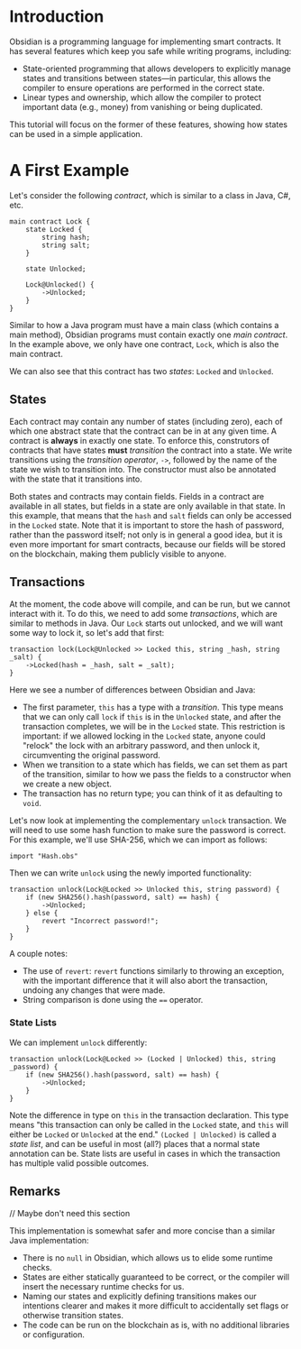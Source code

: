 # Introduction

Obsidian is a programming language for implementing smart contracts.
It has several features which keep you safe while writing programs, including:

- State-oriented programming that allows developers to explicitly manage states and transitions between states&mdash;in particular, this allows the compiler to ensure operations are performed in the correct state.
- Linear types and ownership, which allow the compiler to protect important data (e.g., money) from vanishing or being duplicated.

This tutorial will focus on the former of these features, showing how states can be used in a simple application.

# A First Example

Let's consider the following *contract*, which is similar to a class in Java, C#, etc.

```obsidian
main contract Lock {
    state Locked {
        string hash;
        string salt;
    }

    state Unlocked;

    Lock@Unlocked() {
        ->Unlocked;
    }
}
```

Similar to how a Java program must have a main class (which contains a main method), Obsidian programs must contain exactly one *main contract*.
In the example above, we only have one contract, `Lock`, which is also the main contract.

We can also see that this contract has two *states*: `Locked` and `Unlocked`.

## States

Each contract may contain any number of states (including zero), each of which one abstract state that the contract can be in at any given time.
A contract is **always** in exactly one state.
To enforce this, construtors of contracts that have states **must** *transition* the contract into a state.
We write transitions using the *transition operator*, `->`, followed by the name of the state we wish to transition into.
The constructor must also be annotated with the state that it transitions into.

Both states and contracts may contain fields.
Fields in a contract are available in all states, but fields in a state are only available in that state.
In this example, that means that the `hash` and `salt` fields can only be accessed in the `Locked` state.
Note that it is important to store the hash of password, rather than the password itself; not only is in general a good idea, but it is even more important for smart contracts, because our fields will be stored on the blockchain, making them publicly visible to anyone.

## Transactions

At the moment, the code above will compile, and can be run, but we cannot interact with it.
To do this, we need to add some *transactions*, which are similar to methods in Java.
Our `Lock` starts out unlocked, and we will want some way to lock it, so let's add that first:

```obsidian
transaction lock(Lock@Unlocked >> Locked this, string _hash, string _salt) {
    ->Locked(hash = _hash, salt = _salt);
}
```

Here we see a number of differences between Obsidian and Java:
- The first parameter, `this` has a type with a *transition*.
This type means that we can only call `lock` if `this` is in the `Unlocked` state, and after the transaction completes, we will be in the `Locked` state.
This restriction is important: if we allowed locking in the `Locked` state, anyone could "relock" the lock with an arbitrary password, and then unlock it, circumventing the original password.
- When we transition to a state which has fields, we can set them as part of the transition, similar to how we pass the fields to a constructor when we create a new object.
- The transaction has no return type; you can think of it as defaulting to `void`.

Let's now look at implementing the complementary `unlock` transaction.
We will need to use some hash function to make sure the password is correct.
For this example, we'll use SHA-256, which we can import as follows:

```obsidian
import "Hash.obs"
```

Then we can write `unlock` using the newly imported functionality:

```obsidian
transaction unlock(Lock@Locked >> Unlocked this, string password) {
    if (new SHA256().hash(password, salt) == hash) {
        ->Unlocked;
    } else {
        revert "Incorrect password!";
    }
}
```

A couple notes:
- The use of `revert`: `revert` functions similarly to throwing an exception, with the important difference that it will also abort the transaction, undoing any changes that were made.
- String comparison is done using the `==` operator.

### State Lists

We can implement `unlock` differently:

```obsidian
transaction unlock(Lock@Locked >> (Locked | Unlocked) this, string _password) {
    if (new SHA256().hash(password, salt) == hash) {
        ->Unlocked;
    }
}
```

Note the difference in type on `this` in the transaction declaration.
This type means "this transaction can only be called in the `Locked` state, and `this` will either be `Locked` or `Unlocked` at the end."
`(Locked | Unlocked)` is called a *state list*, and can be useful in most (all?) places that a normal state annotation can be.
State lists are useful in cases in which the transaction has multiple valid possible outcomes.

## Remarks

// Maybe don't need this section

This implementation is somewhat safer and more concise than a similar Java implementation:
- There is no `null` in Obsidian, which allows us to elide some runtime checks.
- States are either statically guaranteed to be correct, or the compiler will insert the necessary runtime checks for us.
- Naming our states and explicitly defining transitions makes our intentions clearer and makes it more difficult to accidentally set flags or otherwise transition states.
- The code can be run on the blockchain as is, with no additional libraries or configuration.

